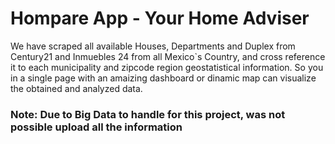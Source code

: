 # Hompare App - Your Home Adviser

We have scraped all available Houses, Departments and Duplex from 
Century21 and Inmuebles 24 from all Mexico`s Country, and cross 
reference it to each municipality and zipcode region geostatistical information.
So you in a single page with an amaizing dashboard or dinamic map can visualize the obtained and analyzed data.

### Note: Due to Big Data to handle for this project, was not possible upload all the information
